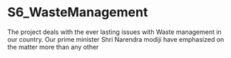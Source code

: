 # S6_WasteManagement
The project deals with the ever lasting issues with Waste management in our country. Our prime minister Shri Narendra modiji 
have emphasized on the matter more than any other 
